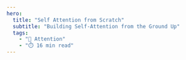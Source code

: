 ```yaml
---
hero:
  title: "Self Attention from Scratch"
  subtitle: "Building Self-Attention from the Ground Up"
  tags:
    - "🎯 Attention"
    - "⏱️ 16 min read"
---
```



